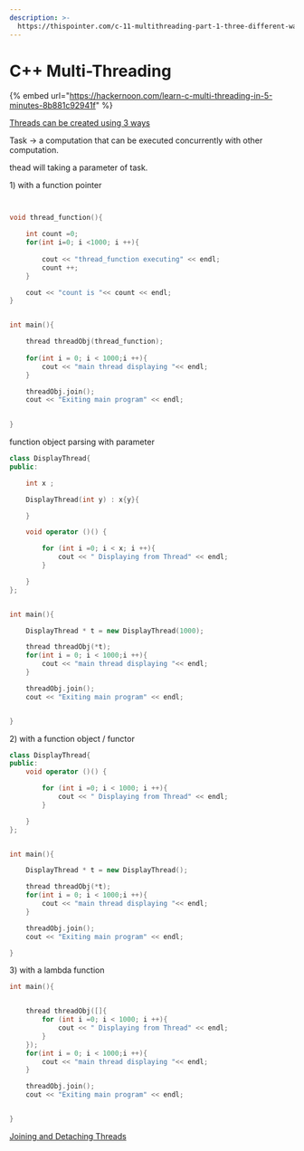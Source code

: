 ```yaml
---
description: >-
  https://thispointer.com/c-11-multithreading-part-1-three-different-ways-to-create-threads/
---
```


# C++ Multi-Threading

{% embed url="https://hackernoon.com/learn-c-multi-threading-in-5-minutes-8b881c92941f" %}



[Threads can be created using 3 ways](https://thispointer.com/c-11-multithreading-part-1-three-different-ways-to-create-threads/)

Task -&gt; a computation that can be executed concurrently with other computation.

thead will taking a parameter of task. 

1\) with a function pointer

```cpp


void thread_function(){

	int count =0;
	for(int i=0; i <1000; i ++){
		
		cout << "thread_function executing" << endl;
		count ++;
	}

	cout << "count is "<< count << endl;
}


int main(){

	thread threadObj(thread_function);
	
	for(int i = 0; i < 1000;i ++){
		cout << "main thread displaying "<< endl;
	}

	threadObj.join();
	cout << "Exiting main program" << endl;
	

}

```

function object parsing with parameter 

```cpp
class DisplayThread{
public:

	int x ;

	DisplayThread(int y) : x{y}{

	}

	void operator ()() {

		for (int i =0; i < x; i ++){
			cout << " Displaying from Thread" << endl;
		}

	}
};


int main(){

	DisplayThread * t = new DisplayThread(1000);

	thread threadObj(*t);
	for(int i = 0; i < 1000;i ++){
		cout << "main thread displaying "<< endl;
	}

	threadObj.join();
	cout << "Exiting main program" << endl;


}

```



2\) with a function object / functor 

```cpp
class DisplayThread{
public:
	void operator ()() {

		for (int i =0; i < 1000; i ++){
			cout << " Displaying from Thread" << endl;
		}

	}
};


int main(){

	DisplayThread * t = new DisplayThread();

	thread threadObj(*t);
	for(int i = 0; i < 1000;i ++){
		cout << "main thread displaying "<< endl;
	}

	threadObj.join();
	cout << "Exiting main program" << endl;

}

```

3\) with a lambda function 

```cpp
int main(){


	thread threadObj([]{
		for (int i =0; i < 1000; i ++){
			cout << " Displaying from Thread" << endl;
		}
	});
	for(int i = 0; i < 1000;i ++){
		cout << "main thread displaying "<< endl;
	}

	threadObj.join();
	cout << "Exiting main program" << endl;


}

```

[Joining and Detaching Threads](https://thispointer.com//c11-multithreading-part-2-joining-and-detaching-threads/)


